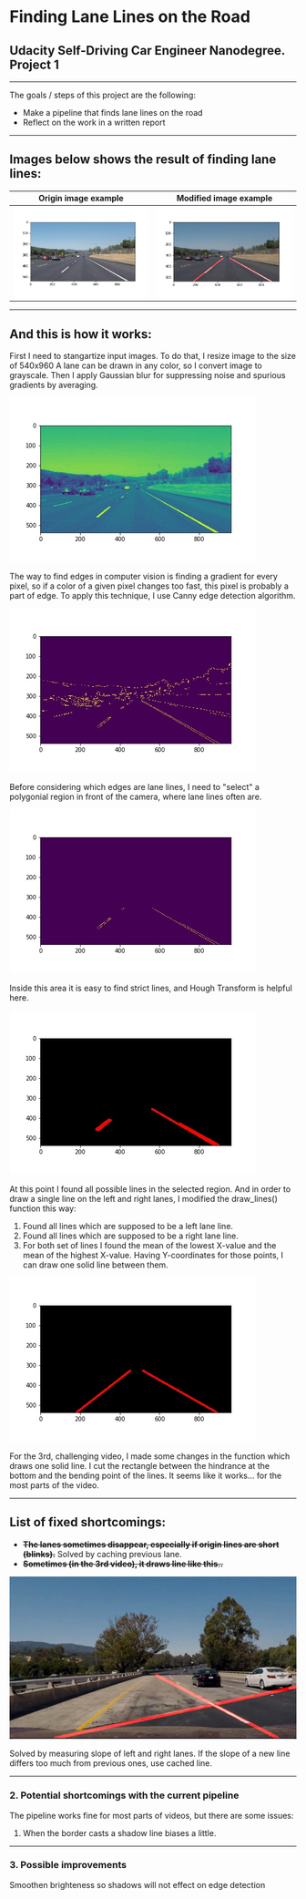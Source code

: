 # **Finding Lane Lines on the Road** 

## Udacity Self-Driving Car Engineer Nanodegree. Project 1

---

The goals / steps of this project are the following:
* Make a pipeline that finds lane lines on the road
* Reflect on the work in a written report

---
## Images below shows the result of finding lane lines:

Origin image example | Modified image example
------------ | -------------
![Origin image example](/examples/solidWhiteCurve.jpg) | ![Modified image example](/examples/solidWhiteCurve_final.jpg)

---
## And this is how it works:

First I need to stangartize input images. To do that, I resize image to the size of 540x960
A lane can be drawn in any color, so I convert image to grayscale. Then I apply Gaussian blur for suppressing noise and spurious gradients by averaging. 

![Gray image example](/examples/solidWhiteCurve_gray.jpg)

The way to find edges in computer vision is finding a gradient for every pixel, so if a color of a given pixel changes too fast, this pixel is probably a part of edge. To apply this technique, I use Canny edge detection algorithm. 

![Canny image example](/examples/solidWhiteCurve_canny.jpg)

Before considering which edges are lane lines, I need to "select" a polygonial region in front of the camera, where lane lines often are. 

![Masked image example](/examples/solidWhiteCurve_masked.jpg)

Inside this area it is easy to find strict lines, and Hough Transform is helpful here.

![Hough Transform image example](/examples/solidWhiteCurve_lines.jpg)

At this point I found all possible lines in the selected region. And in order to draw a single line on the left and right lanes, I modified the draw_lines() function this way:
1. Found all lines which are supposed to be a left lane line. 
2. Found all lines which are supposed to be a right lane line. 
3. For both set of lines I found the mean of the lowest X-value and the mean of the highest X-value. Having Y-coordinates for those points, I can draw one solid line between them.

![Solid_line image example](/examples/solidWhiteCurve_final_lines.jpg)

For the 3rd, challenging video, I made some changes in the function which draws one solid line. I cut the rectangle between the hindrance at the bottom and the bending point of the lines. It seems like it works... for the most parts of the video.

---
## List of fixed shortcomings:

- ~~**The lanes sometimes disappear, especially if origin lines are short (blinks).**~~ Solved by caching previous lane.
- ~~**Sometimes (in the 3rd video), it draws line like this..**~~

![Bad line example](/examples/bad_line.jpg)

Solved by measuring slope of left and right lanes. If the slope of a new line differs too much from previous ones, use cached line.

---

### 2. Potential shortcomings with the current pipeline

The pipeline works fine for most parts of videos, but there are some issues:
1. When the border casts a shadow line biases a little.

---

### 3. Possible improvements 

Smoothen brighteness so shadows will not effect on edge detection
